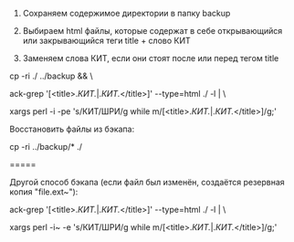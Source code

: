 1. Сохраняем содержимое директории в папку backup

2. Выбираем html файлы, которые содержат в себе открывающийся или закрывающийся теги title + слово КИТ

3. Заменяем слова КИТ, если они стоят после или перед тегом title

cp -ri ./ ../backup && \

ack-grep '[&lt;title>.*КИТ.*|.*КИТ.*&lt;\/title>]' --type=html ./ -l | \

xargs perl -i -pe 's/КИТ/ШРИ/g while m/[&lt;title>.*КИТ.*|.*КИТ.*&lt;\/title>]/g;'


Восстановить файлы из бэкапа: 

cp -ri ../backup/* ./

=====

Другой способ бэкапа (если файл был изменён, создаётся резервная копия "file.ext~"): 

ack-grep '[&lt;title>.*КИТ.*|.*КИТ.*&lt;\/title>]' --type=html ./ -l | \

xargs perl -i~ -e 's/КИТ/ШРИ/g while m/[&lt;title>.*КИТ.*|.*КИТ.*&lt;\/title>]/g;'

